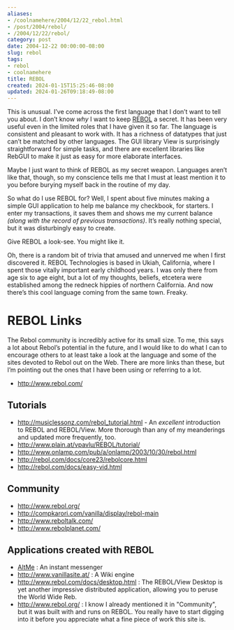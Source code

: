 ```yaml
---
aliases:
- /coolnamehere/2004/12/22_rebol.html
- /post/2004/rebol/
- /2004/12/22/rebol/
category: post
date: 2004-12-22 00:00:00-08:00
slug: rebol
tags:
- rebol
- coolnamehere
title: REBOL
created: 2024-01-15T15:25:46-08:00
updated: 2024-01-26T09:18:49-08:00
---
```


This is unusual. I’ve come across the first language that I don’t want
to tell you about. I don’t know *why* I want to keep [REBOL](../../../card/REBOL.md) a secret. It has been very useful even in the limited roles that I have given it so far. The language is consistent and pleasant to work with. It has a richness of datatypes that just can’t be matched by other languages. The GUI library View is surprisingly straightforward for simple tasks, and there are excellent libraries like RebGUI to make it just as easy for more elaborate interfaces.

Maybe I just want to think of REBOL as my secret weapon. Languages aren’t like that, though, so my conscience tells me that I must at least mention it to you before burying myself back in the routine of my day.

So what do I use REBOL for? Well, I spent about five minutes making a simple GUI application to help me balance my checkbook, for starters. I enter my transactions, it saves them and shows me my current balance *(along with the record of previous transactions)*. It’s really nothing special, but it was disturbingly easy to create.

Give REBOL a look-see. You might like it.

Oh, there is a random bit of trivia that amused and unnerved me when I first discovered it. REBOL Technologies is based in Ukiah, California, where I spent those vitally important early childhood years. I was only there from age six to age eight, but a lot of my thoughts, beliefs, etcetera were established among the redneck hippies of northern California. And now there’s this cool language coming from the same town. Freaky.

# REBOL Links

The Rebol community is incredibly active for its small size. To me, this says a lot about Rebol’s potential in the future, and I would like to do what I can to encourage others to at least take a look at the language and some of the sites devoted to Rebol out on the Web. There are more links than these, but I’m pointing out the ones that I have been using or referring to a lot.

* <http://www.rebol.com/>

## Tutorials

* <http://musiclessonz.com/rebol_tutorial.html> - An *excellent*   introduction to REBOL and REBOL/View. More thorough than any of my meanderings and updated more frequently, too.
* <http://www.plain.at/vpavlu/REBOL/tutorial/>
* <http://www.onlamp.com/pub/a/onlamp/2003/10/30/rebol.html>
* <http://rebol.com/docs/core23/rebolcore.html>
* <http://rebol.com/docs/easy-vid.html>

## Community

* <http://www.rebol.org/>
* <http://compkarori.com/vanilla/display/rebol-main>
* <http://www.reboltalk.com/>
* <http://www.rebolplanet.com/>

## Applications created with REBOL

* [AltMe](http://www.altme.com/) : An instant messenger
* <http://www.vanillasite.at/> : A Wiki engine
* <http://www.rebol.com/docs/desktop.html> : The REBOL/View Desktop is yet another impressive distributed application, allowing you to peruse the World Wide Reb.
* <http://www.rebol.org/> : I know I already mentioned it in "Community", but it was built with and runs on REBOL. You really   have to start digging into it before you appreciate what a fine piece of work this site is.
